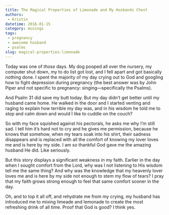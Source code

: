```yaml
---
title: The Magical Properties of Limonade and My Husbands Chest
authors:
 - Kristin
datetime: 2016-01-15
category: musings
tags:
 - pregnancy
 - awesome husband
 - psalms
slug: magical-properties-limonade
---
```


Today was one of *those* days. My dog pooped all over the nursery, my computer
shut down, my to do list got lost, and I fell apart and got basically nothing
done. I spent the majority of my day crying out to God and googling how to fight
depression during pregnancy (the best answer was by John Piper and not specific
to pregnancy: singing—specifically the Psalms). 

And Psalm 31 did save my butt today. But my day didn’t get better until my
husband came home. He walked in the door and I started venting and raging to
explain how terrible my day was, and in his wisdom he told me to stop and calm
down and would I like to cuddle on the couch?

So with my face squished against his pectorals, he asks me why I’m still sad. I
tell him it’s hard not to cry and he gives me permission, because he knows that
somehow, when my tears soak into his shirt, their sadness disappears and is
replaced with all the comfort of knowing my lover loves me and is here by my
side. I am so thankful God gave me the amazing husband He did. Like seriously.

But this story displays a significant weakness in my faith. Earlier in the day
when I sought comfort from the Lord, why was I not listening to His wisdom tell
me the same thing? And why was the knowledge that my heavenly lover loves me and
is here by my side not enough to stem my flow of tears? I pray that my faith
grows strong enough to feel that same comfort sooner in the day.

Oh, and to top it all off, and rehydrate me from my crying, my husband has
introduced me to mixing limeade and lemonade to create the most refreshing drink
of all time. Proof that God is good? I think yes.
